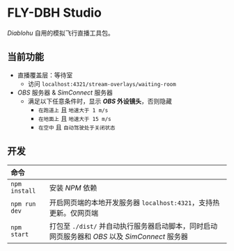 # FLY-DBH Studio

_Diablohu_ 自用的模拟飞行直播工具包。

## 当前功能

-   直播覆盖层：等待室
    -   访问 `localhost:4321/stream-overlays/waiting-room`
-   _OBS_ 服务器 & _SimConnect_ 服务器
    -   满足以下任意条件时，显示 **_OBS_ 外设镜头**，否则隐藏
        -   `在跑道上` 且 `地速大于 1 m/s`
        -   `在地面上` 且 `地速大于 15 m/s`
        -   `在空中` 且 `自动驾驶处于关闭状态`

## 开发

| 命令          |                                                                                                |
| :------------ | :--------------------------------------------------------------------------------------------- |
| `npm install` | 安装 _NPM_ 依赖                                                                                |
| `npm run dev` | 开启网页端的本地开发服务器 `localhost:4321`，支持热更新。仅网页端                              |
| `npm start`   | 打包至 `./dist/` 并自动执行服务器启动脚本，同时启动网页服务器和 _OBS_ 以及 _SimConnect_ 服务器 |

